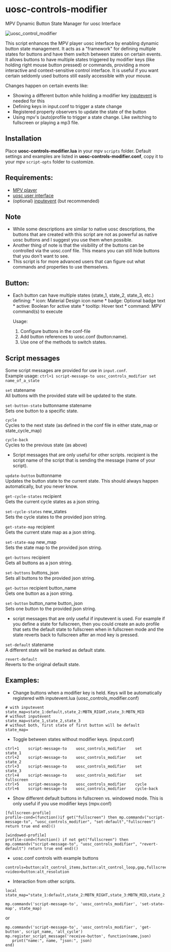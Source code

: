# uosc-controls-modifier
   MPV Dynamic Button State Manager for uosc Interface

   ![uosc_control_modifier](https://github.com/user-attachments/assets/66d40b9c-b7c6-4147-b69f-2518597c33a8)


   This script enhances the MPV player uosc interface by enabling dynamic button state management. 
   It acts as a "framework" for defining multiple states for buttons and have them switch between states on certain events.
   It allows buttons to have multiple states triggered by modifier keys (like holding right mouse button pressed) or commands, 
   providing a more interactive and context-sensitive control interface. It is useful if you want certain seldomly used buttons
   still easily accessible with your mouse.
   
   Changes happen on certain events like:
   - Showing a different button while holding a modifier key [inputevent](https://github.com/natural-harmonia-gropius/input-event) is needed for this
   - Defining keys in input.conf to trigger a state change
   - Registered property observers to update the state of the button
   - Using mpv's (auto)profile to trigger a state change. Like switching to fullscreen or playing a mp3 file.
  
## Installation
Place **uosc-controls-modifier.lua** in your mpv `scripts` folder.
Default settings and examples are listed in **uosc-controls-modifier.conf**, copy it to your mpv `script-opts` folder to customize.

## Requirements:
  - [MPV player](https://mpv.io/)
  - [uosc user interface](https://github.com/tomasklaen/uosc)
  - (optional) [inputevent](https://github.com/natural-harmonia-gropius/input-event) (but recommended)

## Note
  - While some descriptions are similar to native uosc descriptions, the buttons that are created with this script are not as powerful as native uosc buttons and I suggest you use them when possible. 
  - Another thing of note is that the visibility of the buttons can be controlled via the uosc.conf file. This means you can still hide buttons that you don't want to see.
  - This script is for more advanced users that can figure out what commands and properties to use themselves.

## Button:
- Each button can have multiple states (state_1, state_2, state_3, etc.) defining:
      * icon: Material Design icon name
      * badge: Optional badge text
      * active: Boolean for active state
      * tooltip: Hover text
      * command: MPV command(s) to execute


   Usage:
   1. Configure buttons in the conf-file
   2. Add button references to uosc.conf  (button:name).
   3. Use one of the methods to switch states.

## Script messages
Some script messages are provided for use in `input.conf`.  
Example usage: `ctrl+1 script-message-to uosc_controls_modifier set name_of_a_state`

`set` statename  
All buttons with the provided state will be updated to the state.

`set-button-state` buttonname statename  
Sets one button to a specific state. 

`cycle`   
Cycles to the next state (as defined in the conf file in either state_map or state_cycle_map)

`cycle-back`   
Cycles to the previous state (as above)


- Script messages that are only useful for other scripts. 
recipient is the script name of the script that is sending the message (name of your script).

`update-button` buttonname   
Updates the button state to the current state. This should always happen automatically, but you never know.

`get-cycle-states` recipient   
Gets the current cycle states as a json string.

`set-cycle-states` new_states   
Sets the cycle states to the provided json string.

`get-state-map` recipient   
Gets the current state map as a json string.

`set-state-map` new_map   
Sets the state map to the provided json string.

`get-buttons` recipient   
Gets all buttons as a json string.

`set-buttons` buttons_json   
Sets all buttons to the provided json string.

`get-button` recipient button_name   
Gets one button as a json string.

`set-button` button_name button_json   
Sets one button to the provided json string.


- script messages that are only useful if inputevent is used. 
For example if you define a state for fullscreen, then you could create an auto profile that sets the default state to fullscreen when in fullscreen mode and the state reverts back to fullscreen after an mod key is pressed.

`set-default` statename     
A different state will be marked as default state.

`revert-default`     
Reverts to the original default state.

##  Examples:
   - Change buttons when a modifier key is held. Keys will be automatically registered with inputevent.lua (uosc_controls_modifier.conf)
   ``` 
   # with inputevent
   state_map=state_1:default,state_2:MBTN_RIGHT,state_3:MBTN_MID
   # without inputevent
   state_map=state_1,state_2,state_3
   # without both, first state of first button will be default
   state_map=
   ```
   - Toggle between states without modifier keys. (input.conf)
   ```
   ctrl+1    script-message-to    uosc_controls_modifier    set    state_1
   ctrl+2    script-message-to    uosc_controls_modifier    set    state_2
   ctrl+3    script-message-to    uosc_controls_modifier    set    state_3
   ctrl+4    script-message-to    uosc_controls_modifier    set    fullscreen
   ctrl+5    script-message-to    uosc_controls_modifier    cycle
   ctrl+6    script-message-to    uosc_controls_modifier    cycle-back
   ```

   - Show different default buttons in fullscreen vs. windowed mode. This is only useful if you use modifier keys (mpv.conf)
   ```
   [fullscreen-profile]
   profile-cond=(function()if get("fullscreen") then mp.commandv("script-message-to", "uosc_controls_modifier", "set-default","fullscreen") return true end end)()

   [windowed-profile]
   profile-cond=(function() if not get("fullscreen") then mp.commandv("script-message-to", "uosc_controls_modifier", "revert-default") return true end end)()
   ```
   - uosc.conf controls with example buttons
   ```
   controls=button:alt_control_items,button:alt_control_loop,gap,fullscreen,gap,button:alt_format,gap,<video>button:alt_resolution
   ```
   - Interaction from other scripts.
   ```
   local state_map="state_1:default,state_2:MBTN_RIGHT,state_3:MBTN_MID,state_2:x"

   mp.commandv('script-message-to', 'uosc_controls_modifier', 'set-state-map', state_map)
   ```
   or
   ```
   mp.commandv('script-message-to', 'uosc_controls_modifier', 'get-button', script_name, 'alt_cycle')
   mp.register_script_message('receive-button', function(name,json)
      print("name:", name, "json:", json)
   end)
   ```
